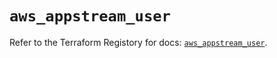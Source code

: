 # `aws_appstream_user`

Refer to the Terraform Registory for docs: [`aws_appstream_user`](https://registry.terraform.io/providers/hashicorp/aws/5.16.2/docs/resources/appstream_user).
